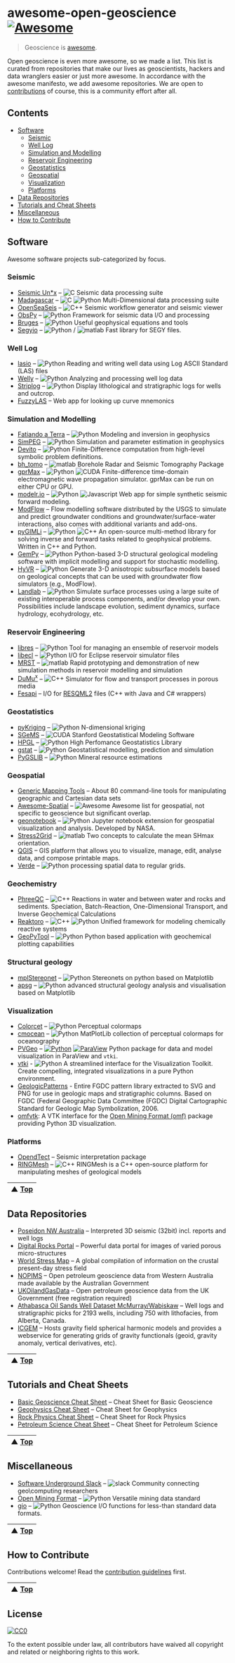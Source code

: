 # awesome-open-geoscience [![Awesome](https://cdn.rawgit.com/sindresorhus/awesome/d7305f38d29fed78fa85652e3a63e154dd8e8829/media/badge.svg)](https://github.com/sindresorhus/awesome)

> Geoscience is [awesome](awesome.md).

Open geoscience is even more awesome, so we made a list. This list is curated from repositories that make our lives as geoscientists, hackers and data wranglers easier or just more awesome. In accordance with the awesome manifesto, we add awesome repositories. We are open to [contributions](contributing.md) of course, this is a community effort after all.

## Contents

- [Software](#software)
    - [Seismic](#seismic)
    - [Well Log](#well-log)
    - [Simulation and Modelling](#simulation-and-modelling)
    - [Reservoir Engineering](#reservoir-engineering)
    - [Geostatistics](#geostatistics)
    - [Geospatial](#geospatial)
    - [Visualization](#visualization)
    - [Platforms](#platforms)
- [Data Repositories](#data-repositories)
- [Tutorials and Cheat Sheets](#tutorials-and-cheat-sheets)
- [Miscellaneous](#miscellaneous)
- [How to Contribute](#how-to-contribute)


## Software
Awesome software projects sub-categorized by focus.

### Seismic
- [Seismic Un\*x](https://github.com/JohnWStockwellJr/SeisUnix) – ![C](media/icon/c.svg) Seismic data processing suite
- [Madagascar](http://www.ahay.org/wiki/Installation) – ![C](media/icon/c.svg) ![Python](media/icon/python.svg) Multi-Dimensional data processing suite
- [OpenSeaSeis](https://github.com/JohnWStockwellJr/OpenSeaSeis) – ![C++](media/icon/cplusplus.svg) Seismic workflow generator and seismic viewer
- [ObsPy](https://github.com/obspy/obspy/wiki) – ![Python](media/icon/python.svg) Framework for seismic data I/O and processing
- [Bruges](https://github.com/agile-geoscience/bruges/tree/master/bruges) – ![Python](media/icon/python.svg) Useful geophysical equations and tools
- [Segyio](https://github.com/equinor/segyio) – ![Python](media/icon/python.svg) / ![matlab](media/icon/matlab.svg) Fast library for SEGY files.
### Well Log
- [lasio](https://github.com/kinverarity1/lasio/) – ![Python](media/icon/python.svg) Reading and writing well data using Log ASCII Standard (LAS) files
- [Welly](https://github.com/agile-geoscience/welly) – ![Python](media/icon/python.svg) Analyzing and processing well log data
- [Striplog](https://github.com/agile-geoscience/striplog) – ![Python](media/icon/python.svg) Display lithological and stratigraphic logs for wells and outcrop.
- [FuzzyLAS](http://fuzzylas.appspot.com/) – Web app for looking up curve mnemonics
### Simulation and Modelling
- [Fatiando a Terra](http://www.fatiando.org/) – ![Python](media/icon/python.svg) Modeling and inversion in geophysics
- [SimPEG](http://simpeg.xyz) – ![Python](media/icon/python.svg) Simulation and parameter estimation in geophysics
- [Devito](https://www.opesci.org/devito-public) – ![Python](media/icon/python.svg) Finite-Difference computation from high-level symbolic problem definitions.
- [bh_tomo](https://github.com/groupeLIAMG/bh_tomo) – ![matlab](media/icon/matlab.svg) Borehole Radar and Seismic Tomography Package
- [gprMax](http://www.gprmax.com/) – ![Python](media/icon/python.svg) ![CUDA](media/icon/cuda.svg) Finite-difference time-domain electromagnetic wave propagation simulator. gprMax can be run on either CPU or GPU.
- [modelr.io](https://www.modelr.io/) – ![Python](media/icon/python.svg) ![Javascript](media/icon/javascript.svg) Web app for simple synthetic seismic forward modeling.
- [ModFlow](https://www.usgs.gov/software/modflow-6-usgs-modular-hydrologic-model) – Flow modelling software distributed by the USGS to simulate and predict groundwater conditions and groundwater/surface-water interactions, also comes with additional variants and add-ons.
- [pyGIMLi](https://www.pygimli.org/) – ![Python](media/icon/python.svg) ![C++](media/icon/cplusplus.svg) An open-source multi-method library for solving inverse and forward tasks related to geophysical problems. Written in C++ and Python.
- [GemPy](https://github.com/cgre-aachen/gempy) – ![Python](media/icon/python.svg) Python-based 3-D structural geological modeling software with implicit modelling and support for stochastic modelling.
- [HyVR](https://github.com/driftingtides/hyvr) – ![Python](media/icon/python.svg) Generate 3-D anisotropic subsurface models based on geological concepts that can be used with groundwater flow simulators (e.g., ModFlow).
- [Landlab](https://github.com/landlab/landlab) – ![Python](media/icon/python.svg) Simulate surface processes using a large suite of existing interoperable process components, and/or develop your own. Possibilities include landscape evolution, sediment dynamics, surface hydrology, ecohydrology, etc.
### Reservoir Engineering
- [libres](https://github.com/equinor/libres) – ![Python](media/icon/python.svg) Tool for managing an ensemble of reservoir models
- [libecl](https://github.com/equinor/libecl) – ![Python](media/icon/python.svg) I/O for Eclipse reservoir simulator files
- [MRST](https://www.sintef.no/projectweb/mrst) – ![matlab](media/icon/matlab.svg) Rapid prototyping and demonstration of new simulation methods in reservoir modelling and simulation
- [DuMu<sup>x</sup>](https://dumux.org) – ![C++](media/icon/cplusplus.svg) Simulator for flow and transport processes in porous media
- [Fesapi](https://github.com/F2I-Consulting/fesapi) – I/O for [RESQML2](https://www.energistics.org/portfolio/resqml-data-standards/) files (C++ with Java and C# wrappers)
### Geostatistics
- [pyKriging](https://github.com/capaulson/pyKriging) – ![Python](media/icon/python.svg) N-dimensional kriging
- [SGeMS](http://sgems.sourceforge.net/) – ![CUDA](media/icon/cuda.svg) Stanford  Geostatistical Modeling Software
- [HPGL](https://github.com/hpgl/hpgl) – ![Python](media/icon/python.svg) High Perfomance Geostatistics Library
- [gstat](https://github.com/edzer/gstat/) – ![Python](media/icon/r.svg) Geostatistical modelling, prediction and simulation
- [PyGSLIB](https://opengeostat.github.io/pygslib/index.html) – ![Python](media/icon/python.svg) Mineral resource estimations
### Geospatial
- [Generic Mapping Tools](http://gmt.soest.hawaii.edu/) – About 80 command-line tools for manipulating geographic and Cartesian data sets
- [Awesome-Spatial](https://github.com/RoboDonut/awesome-spatial) – ![Awesome](media/icon/awesome.svg) Awesome list for geospatial, not specific to geoscience but significant overlap.
- [geonotebook](https://github.com/OpenGeoscience/geonotebook) – ![Python](media/icon/python.svg) Jupyter notebook extension for geospatial visualization and analysis. Developed by NASA.
- [Stress2Grid](http://pmd.gfz-potsdam.de/wsm/showshort.php?id=escidoc:2112906) – ![matlab](media/icon/matlab.svg) Two concepts to calculate the mean SHmax orientation.
- [QGIS](http://www.qgis.com/) – GIS platform that allows you to visualize, manage, edit, analyse data, and compose printable maps.  
- [Verde](https://github.com/fatiando/verde) – ![Python](media/icon/python.svg) processing spatial data to regular grids.
### Geochemistry
- [PhreeQC](https://wwwbrr.cr.usgs.gov/projects/GWC_coupled/phreeqc/) – ![C++](media/icon/cplusplus.svg) Reactions in water and between water and rocks and sediments. Speciation, Batch-Reaction, One-Dimensional Transport, and Inverse Geochemical Calculations
- [Reaktoro](https://reaktoro.org/) – ![C++](media/icon/cplusplus.svg) ![Python](media/icon/python.svg) Unified framework for modeling chemically reactive systems
- [GeoPyTool](https://github.com/GeoPyTool/GeoPyTool) – ![Python](media/icon/python.svg) Python based application with geochemical plotting capabilities   
### Structural geology
- [mplStereonet](https://github.com/joferkington/mplstereonet) – ![Python](media/icon/python.svg) Stereonets on python based on Matplotlib
- [apsg](https://github.com/ondrolexa/apsg) – ![Python](media/icon/python.svg) advanced structural geology analysis and visualisation based on Matplotlib
### Visualization
- [Colorcet](https://github.com/pyviz/colorcet)  – ![Python](media/icon/python.svg) Perceptual colormaps
- [cmocean](https://matplotlib.org/cmocean/) – ![Python](media/icon/python.svg) MatPlotLib collection of perceptual colormaps for oceanography
- [PVGeo](https://github.com/OpenGeoVis/PVGeo) – [![Python](media/icon/python.svg)](https://pypi.org/project/PVGeo/) [![ParaView](media/icon/paraview.svg)](https://www.paraview.org) Python package for data and model visualization in ParaView and `vtki`.
- [vtki](https://docs.vtki.org/en/latest) - ![Python](media/icon/python.svg) A streamlined interface for the Visualization Toolkit. Create compelling, integrated visualizations in a pure Python environment.
- [GeologicPatterns](https://github.com/davenquinn/geologic-patterns) - Entire FGDC pattern library extracted to SVG and PNG for use in geologic maps and stratigraphic columns. Based on FGDC (Federal Geographic Data Committee (FGDC) Digital Cartographic Standard for Geologic Map Symbolization, 2006.
- [omfvtk](https://omfvtk.readthedocs.io/en/latest/): A VTK interface for the [Open Mining Format (omf)](#miscellaneous) package providing Python 3D visualization.

### Platforms
- [OpendTect](https://dgbes.com/index.php/software#free) – Seismic interpretation package
- [RINGMesh](https://github.com/ringmesh/RINGMesh) – ![C++](media/icon/cplusplus.svg) RINGMesh is a C++ open-source platform for manipulating meshes of geological models

| ▲ [Top](#awesome-open-geoscience-) |
| --- |

## Data Repositories
- [Poseidon NW Australia](https://drive.google.com/drive/folders/0B7brcf-eGK8Cbk9ueHA0QUU4Zjg) – Interpreted 3D seismic (32bit) incl. reports and well logs
- [Digital Rocks Portal](https://www.digitalrocksportal.org/) – Powerful data portal for images of varied porous micro-structures
- [World Stress Map](http://www.world-stress-map.org/) – A global compilation of information on the crustal present-day stress field
- [NOPIMS](https://nopims.dmp.wa.gov.au/nopims/) – Open petroleum geoscience data from Western Australia made available by the Australian Government
- [UKOilandGasData](https://www.ukoilandgasdata.com/) – Open petroleum geoscience data from the UK Government (free registration required)
- [Athabasca Oil Sands Well Dataset McMurray/Wabiskaw](https://ags.aer.ca/publications/SPE_006.html) – Well logs and stratigraphic picks for 2193 wells, including 750 with lithofacies, from Alberta, Canada.
- [ICGEM](http://icgem.gfz-potsdam.de/home) – Hosts gravity field spherical harmonic models and provides a webservice for generating grids of gravity functionals (geoid, gravity anomaly, vertical derivatives, etc).

| ▲ [Top](#awesome-open-geoscience-) |
| --- |

## Tutorials and Cheat Sheets

- [Basic Geoscience Cheat Sheet](https://static.squarespace.com/static/549dcda5e4b0a47d0ae1db1e/54a06d6ee4b0d158ed95f696/54a06d6fe4b0d158ed95fff0/1295033898443/Cheatsheet_basic.pdf) – Cheat Sheet for Basic Geoscience
- [Geophysics Cheat Sheet](https://static.squarespace.com/static/549dcda5e4b0a47d0ae1db1e/54a06d6ee4b0d158ed95f696/54a06d70e4b0d158ed9603f5/1350658645407/Cheatsheet_geophysics.pdf) – Cheat Sheet for Geophysics
- [Rock Physics Cheat Sheet](https://static.squarespace.com/static/549dcda5e4b0a47d0ae1db1e/54a06d6ee4b0d158ed95f696/54a06d6fe4b0d158ed960042/1374593568367/Cheatsheet_Rock_Physics.pdf) –  Cheat Sheet for Rock Physics
- [Petroleum Science Cheat Sheet](https://static.squarespace.com/static/549dcda5e4b0a47d0ae1db1e/54a06d6ee4b0d158ed95f696/54a06d6fe4b0d158ed96019e/1323808738753/Cheatsheet_petroleum.pdf) – Cheat Sheet for Petroleum Science

| ▲ [Top](#awesome-open-geoscience-) |
| --- |

## Miscellaneous

- [Software Underground Slack](https://softwareunderground.org/) – ![slack](media/icon/slack.svg) Community connecting geo\computing researchers
- [Open Mining Format](https://omf.readthedocs.io/en/latest/) – ![Python](media/icon/python.svg) Versatile mining data standard
- [gio](https://github.com/agile-geoscience/gio) – ![Python](media/icon/python.svg) Geoscience I/O functions for less-than standard data formats.

| ▲ [Top](#awesome-open-geoscience-) |
| --- |

## How to Contribute

Contributions welcome! Read the [contribution guidelines](contributing.md) first.

| ▲ [Top](#awesome-open-geoscience-) |
| --- |

## License

[![CC0](http://mirrors.creativecommons.org/presskit/buttons/88x31/svg/cc-zero.svg)](https://creativecommons.org/publicdomain/zero/1.0/)

To the extent possible under law, all contributors have waived all copyright and
related or neighboring rights to this work.
